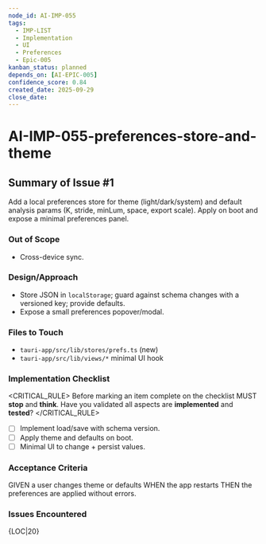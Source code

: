 ```yaml
---
node_id: AI-IMP-055
tags:
  - IMP-LIST
  - Implementation
  - UI
  - Preferences
  - Epic-005
kanban_status: planned
depends_on: [AI-EPIC-005]
confidence_score: 0.84
created_date: 2025-09-29
close_date:
---
```


# AI-IMP-055-preferences-store-and-theme

## Summary of Issue #1
Add a local preferences store for theme (light/dark/system) and default analysis params (K, stride, minLum, space, export scale). Apply on boot and expose a minimal preferences panel.

### Out of Scope 
- Cross-device sync.

### Design/Approach  
- Store JSON in `localStorage`; guard against schema changes with a versioned key; provide defaults.
- Expose a small preferences popover/modal.

### Files to Touch
- `tauri-app/src/lib/stores/prefs.ts` (new)
- `tauri-app/src/lib/views/*` minimal UI hook

### Implementation Checklist

<CRITICAL_RULE>
Before marking an item complete on the checklist MUST **stop** and **think**. Have you validated all aspects are **implemented** and **tested**?
</CRITICAL_RULE>

- [ ] Implement load/save with schema version.
- [ ] Apply theme and defaults on boot.
- [ ] Minimal UI to change + persist values.

### Acceptance Criteria
GIVEN a user changes theme or defaults
WHEN the app restarts
THEN the preferences are applied without errors.

### Issues Encountered 
{LOC|20}

